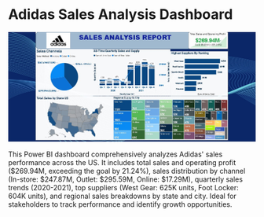 # Adidas Sales Analysis Dashboard

![Adidas_Sales_Dashboard_Report_Anaysis.jpg](https://github.com/Gabby1937/Adidas-Sales-Analysis-Report/blob/master/Adidas_Sales_Dashboard_Report_Anaysis.jpg)

This Power BI dashboard comprehensively analyzes Adidas' sales performance across the US. 
It includes total sales and operating profit ($269.94M, exceeding the goal by 21.24%), sales distribution by 
channel (In-store: $247.87M, Outlet: $295.59M, Online: $17.29M), quarterly sales trends (2020-2021), 
top suppliers (West Gear: 625K units, Foot Locker: 604K units), and regional sales breakdowns by state and city. 
Ideal for stakeholders to track performance and identify growth opportunities.
